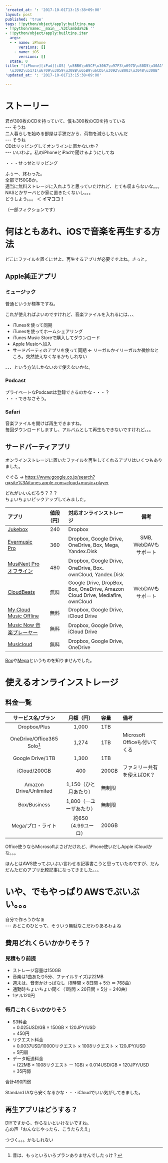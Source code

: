 ```yaml
---
'created_at: ': '2017-10-01T13:15:38+09:00'
layout: post
published: 'true'
tags: !!python/object/apply:builtins.map
- !!python/name:__main__.%3Clambda%3E ''
- !!python/object/apply:builtins.iter
  args:
  - - name: iPhone
      versions: []
    - name: iOS
      versions: []
  state: 0
title: "[iPhone][iPad][iOS] \u5BB6\u65CF\u3067\u97F3\u697D\u30D5\u30A1\u30A4\u30EB\
  \u3092\u5171\u6709\u3059\u308B\u65B9\u6CD5\u3092\u8003\u3048\u308B"
'updated_at: ': '2017-10-01T13:15:38+09:00'

---
```

# ストーリー  
  
君が300枚のCDを持っていて、僕も300枚のCDを持っている  
--- そうね  
二人暮らしを始める部屋は手狭だから、荷物を減らしたいんだ  
--- そうね  
CDはリッピングしてオンラインに置かないか？  
--- いいわよ。私のiPhoneとiPadで聞けるようにしてね  
  
・・・せっせとリッピング  
  
ふぅー、終わった。  
全部で150GBか。  
適当に無料ストレージに入れようと思っていたけれど、とても収まらないな。。。  
NASとかサーバとか家に置きたくないし。。。  
どうしよう。。。 ＜ **イマココ！**  
  
（一部フィクションです）  
  
# 何はともあれ、iOSで音楽を再生する方法  
  
どこにファイルを置くにせよ、再生するアプリが必要ですよね。きっと。  
  
## Apple純正アプリ  
  
### ミュージック  
  
普通というか標準ですね。  
  
これが使えればよいのですけれど、音楽ファイルを入れるには、、、  
  
* iTunesを使って同期  
* iTunesを使ってホームシェアリング  
* iTunes Music Storeで購入してダウンロード  
* Apple Musicへ加入  
* サードパーティのアプリを使って同期 ← リーガルかイリーガルか微妙なところ。突然使えなくなるかもしれない  
  
、、、という方法しかないので使えないかな。  
  
### Podcast  
  
プライベートなPodcastは登録できるのかな・・・？  
・・・できなさそう。  
  
### Safari  
  
音楽ファイルを開けば再生できますね。  
毎回ダウンロードしますし、アルバムとして再生もできないですけれど。。。  
  
## サードパーティアプリ  
  
オンラインストレージに置いたファイルを再生してくれるアプリはいくつもありました。  
  
ぐぐる → https://www.google.co.jp/search?q=site%3Aitunes.apple.com+cloud+music+player  
  
  
どれがいいんだろう？？？  
ちょいちょいピックアップしてみました。  
  
| アプリ | 値段（円） | 対応オンラインストレージ | 備考  
|:--|:-:|:--|:-:|  
| [Jukebox](https://itunes.apple.com/jp/app/id1072583255?mt=8) | 240 | Dropbox  |  
| [Evermusic Pro](https://itunes.apple.com/jp/app/id905746421?mt=8) | 360 | Dropbox, Google Drive, OneDrive, Box, Mega, Yandex.Disk | SMB, WebDAVもサポート  
| [MusiNext Pro オフライン](https://itunes.apple.com/jp/app/id1146755549?mt=8)  | 480  | Dropbox, Google Drive, OneDrive, Box、ownCloud, Yandex.Disk |   |  
| [CloudBeats](https://itunes.apple.com/us/app/cloudbeats-offline-cloud-music-player/id573192227?mt=8) | 無料 | Google Drive, DropBox, Box, OneDrive, Amazon Cloud Drive, Mediafire, ownCloud | WebDAVもサポート  
| [My Cloud Music Offline](https://itunes.apple.com/jp/app/my-cloud-music-offline/id1030741417?mt=8) | 無料 | Dropbox, Google Drive, iCloud Drive  
| [Music Now 音楽プレーヤー](https://itunes.apple.com/jp/app/music-now-%E9%9F%B3%E6%A5%BD%E3%83%97%E3%83%AC%E3%83%BC%E3%83%A4%E3%83%BC/id1063762873?mt=8) | 無料 | Dropbox, Google Drive, iCloud Drive  
| [Musicloud](https://itunes.apple.com/jp/app/musicloud-%E3%82%AF%E3%83%A9%E3%82%A6%E3%83%89%E7%94%A8mp3%E3%81%A8flac%E9%9F%B3%E6%A5%BD%E3%83%97%E3%83%AC%E3%83%BC%E3%83%A4%E3%83%BC/id1040451985?mt=8) | 無料 | Dropbox, Google Drive, OneDrive   
  
[Box](https://www.box.com/)や[Mega](https://mega.nz/)というものを知りませんでした。  
  
# 使えるオンラインストレージ  
  
## 料金一覧  
  
| サービス名/プラン | 月額（円） | 容量 | 備考 |  
|:-:|:-:|:--|:--|  
| Dropbox/Plus  | 1,000  | 1TB |  
| OneDrive/Office365 Solo[^1]  | 1,274 | 1TB | Microsoft Officeも付いてくる |  
| Google Drive/1TB  | 1,300  | 1TB  
| iCloud/200GB  | 400 | 200GB | ファミリー共有を使えばOK？ |  
| Amazon Drive/Unlimited | 1,150（ひと月あたり） | 無制限 |  
| Box/Business | 1,800（一ユーザあたり） | 無制限  
| Mega/プロ・ライト | 約650（4.99ユーロ） | 200GB  
  
Office使うならMicrosoftよさげだけれど、iPhone使いだしApple iCloudかな。。。  
  
[^1]: 昔は、もっといろいろプランありませんでしたっけ？  
  
  
ほんとはAWS使ってぶいぶい言わせる記事書こうと思っていたのですが、だんだんただのアプリ比較記事になってきました。。。  
  
  
# いや、でもやっぱりAWSでぶいぶい。。。  
  
自分で作ろうかなぁ  
--- おとこのひとって、そういう無駄なこだわりあるわよね  
  
## 費用どれくらいかかりそう？  
  
### 見積もり前提  
  
- ストレージ容量は150GB  
- 音楽は1曲あたり5分、ファイルサイズは22MB  
- 週末は、音楽かけっぱなし（8時間 × 8日間 ÷ 5分 ＝ 768曲）  
- 通勤時ちょいちょい聞く（1時間 × 20日間 ÷ 5分 = 240曲）  
- 1ドル120円  
  
### 毎月これくらいかかりそう  
  
- S3料金<br>= 0.025USD/GB × 150GB × 120JPY/USD<br> = 450円  
- リクエスト料金<br>= 0.0037USD/10000リクエスト × 1008リクエスト × 120JPY/USD<br> = 5円弱  
- データ転送料金<br> = (22MB × 1008リクエスト ー 1GB) × 0.014USD/GB × 120JPY/USD <br>= 35円弱  
  
合計490円弱  
  
Standard IAなら安くなるかな・・・iCloudでいい気がしてきました。  
  
## 再生アプリはどうする？  
  
DIYですから、作らないといけないですね。  
心の声「おんなじやったら、こうたらええ」  
  
つづく。。。かもしれない  
